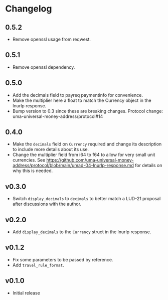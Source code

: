 # Changelog

## 0.5.2
- Remove openssl usage from reqwest.

## 0.5.1
- Remove openssl dependency.

## 0.5.0
- Add the decimals field to payreq paymentinfo for convenience.
- Make the multiplier here a float to match the Currency object in the lnurlp response.
- Bump version to 0.3 since these are breaking changes. Protocol change: uma-universal-money-address/protocol#14

## 0.4.0
- Make the `decimals` field on `Currency` required and change its description to include more details about its use.
- Change the multiplier field from i64 to f64 to allow for very small unit currencies. See https://github.com/uma-universal-money-address/protocol/blob/main/umad-04-lnurlp-response.md for details on why this is needed.

## v0.3.0
- Switch `display_decimals` to `decimals` to better match a LUD-21 proposal after discussions with the author.

## v0.2.0
- Add `display_decimals` to the `Currency` struct in the lnurlp response.

## v0.1.2
- Fix some parameters to be passed by reference.
- Add `travel_rule_format`.

## v0.1.0
- Initial release
